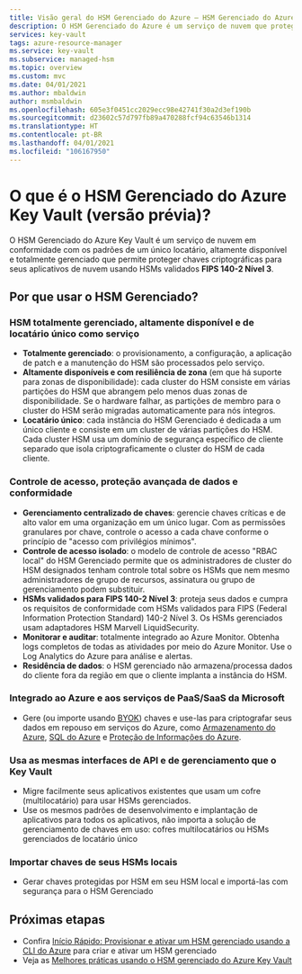 ```yaml
---
title: Visão geral do HSM Gerenciado do Azure – HSM Gerenciado do Azure | Microsoft Docs
description: O HSM Gerenciado do Azure é um serviço de nuvem que protege suas chaves de criptografia para aplicativos de nuvem.
services: key-vault
tags: azure-resource-manager
ms.service: key-vault
ms.subservice: managed-hsm
ms.topic: overview
ms.custom: mvc
ms.date: 04/01/2021
ms.author: mbaldwin
author: msmbaldwin
ms.openlocfilehash: 605e3f0451cc2029ecc98e42741f30a2d3ef190b
ms.sourcegitcommit: d23602c57d797fb89a470288fcf94c63546b1314
ms.translationtype: HT
ms.contentlocale: pt-BR
ms.lasthandoff: 04/01/2021
ms.locfileid: "106167950"
---
```

# <a name="what-is-azure-key-vault-managed-hsm-preview"></a>O que é o HSM Gerenciado do Azure Key Vault (versão prévia)?

O HSM Gerenciado do Azure Key Vault é um serviço de nuvem em conformidade com os padrões de um único locatário, altamente disponível e totalmente gerenciado que permite proteger chaves criptográficas para seus aplicativos de nuvem usando HSMs validados **FIPS 140-2 Nível 3**.  

## <a name="why-use-managed-hsm"></a>Por que usar o HSM Gerenciado?

### <a name="fully-managed-highly-available-single-tenant-hsm-as-a-service"></a>HSM totalmente gerenciado, altamente disponível e de locatário único como serviço

- **Totalmente gerenciado**: o provisionamento, a configuração, a aplicação de patch e a manutenção do HSM são processados pelo serviço. 
- **Altamente disponíveis e com resiliência de zona** (em que há suporte para zonas de disponibilidade): cada cluster do HSM consiste em várias partições do HSM que abrangem pelo menos duas zonas de disponibilidade. Se o hardware falhar, as partições de membro para o cluster do HSM serão migradas automaticamente para nós íntegros.
- **Locatário único**: cada instância do HSM Gerenciado é dedicada a um único cliente e consiste em um cluster de várias partições do HSM. Cada cluster HSM usa um domínio de segurança específico de cliente separado que isola criptograficamente o cluster do HSM de cada cliente.


### <a name="access-control-enhanced-data-protection--compliance"></a>Controle de acesso, proteção avançada de dados e conformidade

- **Gerenciamento centralizado de chaves**: gerencie chaves críticas e de alto valor em uma organização em um único lugar. Com as permissões granulares por chave, controle o acesso a cada chave conforme o princípio de "acesso com privilégios mínimos".
- **Controle de acesso isolado**: o modelo de controle de acesso "RBAC local" do HSM Gerenciado permite que os administradores de cluster do HSM designados tenham controle total sobre os HSMs que nem mesmo administradores de grupo de recursos, assinatura ou grupo de gerenciamento podem substituir.
- **HSMs validados para FIPS 140-2 Nível 3**: proteja seus dados e cumpra os requisitos de conformidade com HSMs validados para FIPS (Federal Information Protection Standard) 140-2 Nível 3. Os HSMs gerenciados usam adaptadores HSM Marvell LiquidSecurity.
- **Monitorar e auditar**: totalmente integrado ao Azure Monitor. Obtenha logs completos de todas as atividades por meio do Azure Monitor. Use o Log Analytics do Azure para análise e alertas.
- **Residência de dados**: o HSM gerenciado não armazena/processa dados do cliente fora da região em que o cliente implanta a instância do HSM.

### <a name="integrated-with-azure-and-microsoft-paassaas-services"></a>Integrado ao Azure e aos serviços de PaaS/SaaS da Microsoft 

- Gere (ou importe usando [BYOK](hsm-protected-keys-byok.md)) chaves e use-las para criptografar seus dados em repouso em serviços do Azure, como [Armazenamento do Azure](../../storage/common/customer-managed-keys-overview.md), [SQL do Azure](../../azure-sql/database/transparent-data-encryption-byok-overview.md) e [Proteção de Informações do Azure](/azure/information-protection/byok-price-restrictions).

### <a name="uses-same-api-and-management-interfaces-as-key-vault"></a>Usa as mesmas interfaces de API e de gerenciamento que o Key Vault

- Migre facilmente seus aplicativos existentes que usam um cofre (multilocatário) para usar HSMs gerenciados.
- Use os mesmos padrões de desenvolvimento e implantação de aplicativos para todos os aplicativos, não importa a solução de gerenciamento de chaves em uso: cofres multilocatários ou HSMs gerenciados de locatário único

### <a name="import-keys-from-your-on-premise-hsms"></a>Importar chaves de seus HSMs locais

- Gerar chaves protegidas por HSM em seu HSM local e importá-las com segurança para o HSM Gerenciado

## <a name="next-steps"></a>Próximas etapas
- Confira [Início Rápido: Provisionar e ativar um HSM gerenciado usando a CLI do Azure](quick-create-cli.md) para criar e ativar um HSM gerenciado
- Veja as [Melhores práticas usando o HSM gerenciado do Azure Key Vault](best-practices.md)
